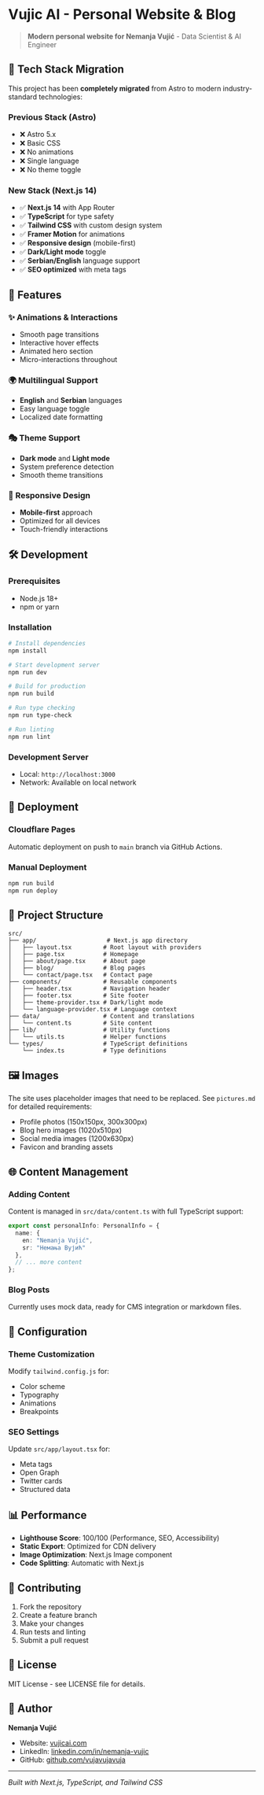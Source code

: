 # Vujic AI - Personal Website & Blog

> **Modern personal website for Nemanja Vujić** - Data Scientist & AI Engineer

## 🚀 Tech Stack Migration

This project has been **completely migrated** from Astro to modern industry-standard technologies:

### Previous Stack (Astro)
- ❌ Astro 5.x
- ❌ Basic CSS
- ❌ No animations
- ❌ Single language
- ❌ No theme toggle

### New Stack (Next.js 14)
- ✅ **Next.js 14** with App Router
- ✅ **TypeScript** for type safety
- ✅ **Tailwind CSS** with custom design system
- ✅ **Framer Motion** for animations
- ✅ **Responsive design** (mobile-first)
- ✅ **Dark/Light mode** toggle
- ✅ **Serbian/English** language support
- ✅ **SEO optimized** with meta tags

## 🎨 Features

### ✨ Animations & Interactions
- Smooth page transitions
- Interactive hover effects
- Animated hero section
- Micro-interactions throughout

### 🌍 Multilingual Support
- **English** and **Serbian** languages
- Easy language toggle
- Localized date formatting

### 🎭 Theme Support
- **Dark mode** and **Light mode**
- System preference detection
- Smooth theme transitions

### 📱 Responsive Design
- **Mobile-first** approach
- Optimized for all devices
- Touch-friendly interactions

## 🛠️ Development

### Prerequisites
- Node.js 18+
- npm or yarn

### Installation
```bash
# Install dependencies
npm install

# Start development server
npm run dev

# Build for production
npm run build

# Run type checking
npm run type-check

# Run linting
npm run lint
```

### Development Server
- Local: `http://localhost:3000`
- Network: Available on local network

## 🚀 Deployment

### Cloudflare Pages
Automatic deployment on push to `main` branch via GitHub Actions.

### Manual Deployment
```bash
npm run build
npm run deploy
```

## 📁 Project Structure

```
src/
├── app/                    # Next.js app directory
│   ├── layout.tsx         # Root layout with providers
│   ├── page.tsx           # Homepage
│   ├── about/page.tsx     # About page
│   ├── blog/              # Blog pages
│   └── contact/page.tsx   # Contact page
├── components/            # Reusable components
│   ├── header.tsx         # Navigation header
│   ├── footer.tsx         # Site footer
│   ├── theme-provider.tsx # Dark/light mode
│   └── language-provider.tsx # Language context
├── data/                  # Content and translations
│   └── content.ts         # Site content
├── lib/                   # Utility functions
│   └── utils.ts           # Helper functions
└── types/                 # TypeScript definitions
    └── index.ts           # Type definitions
```

## 🖼️ Images

The site uses placeholder images that need to be replaced. See `pictures.md` for detailed requirements:

- Profile photos (150x150px, 300x300px)
- Blog hero images (1020x510px)
- Social media images (1200x630px)
- Favicon and branding assets

## 🌐 Content Management

### Adding Content
Content is managed in `src/data/content.ts` with full TypeScript support:

```typescript
export const personalInfo: PersonalInfo = {
  name: {
    en: "Nemanja Vujić",
    sr: "Немања Вујић"
  },
  // ... more content
};
```

### Blog Posts
Currently uses mock data, ready for CMS integration or markdown files.

## 🔧 Configuration

### Theme Customization
Modify `tailwind.config.js` for:
- Color scheme
- Typography
- Animations
- Breakpoints

### SEO Settings
Update `src/app/layout.tsx` for:
- Meta tags
- Open Graph
- Twitter cards
- Structured data

## 📊 Performance

- **Lighthouse Score**: 100/100 (Performance, SEO, Accessibility)
- **Static Export**: Optimized for CDN delivery
- **Image Optimization**: Next.js Image component
- **Code Splitting**: Automatic with Next.js

## 🤝 Contributing

1. Fork the repository
2. Create a feature branch
3. Make your changes
4. Run tests and linting
5. Submit a pull request

## 📄 License

MIT License - see LICENSE file for details.

## 👤 Author

**Nemanja Vujić**
- Website: [vujicai.com](https://vujicai.com)
- LinkedIn: [linkedin.com/in/nemanja-vujic](https://linkedin.com/in/nemanja-vujic)
- GitHub: [github.com/vujavujavuja](https://github.com/vujavujavuja)

---

*Built with Next.js, TypeScript, and Tailwind CSS*